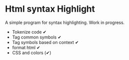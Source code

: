# Html syntax Highlight
A simple program for syntax highlighting. Work in progress.
- Tokenize code ✔
- Tag common symbols ✔
- Tag symbols based on context ✔
- format html ✔
- CSS and colors (✔)